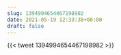 ```yaml
---
slug: 1394994654467198982
date: 2021-05-19 12:33:38+00:00
draft: false
---
```


{{< tweet 1394994654467198982 >}}
